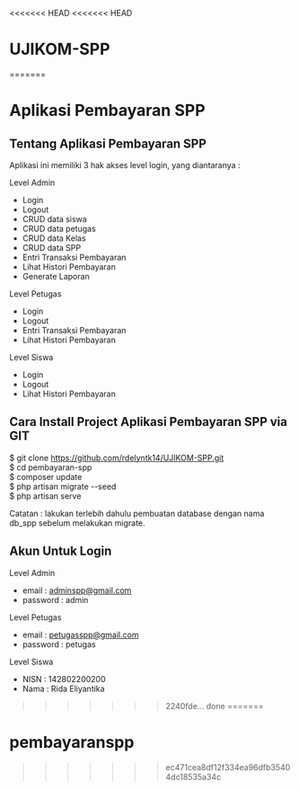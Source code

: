 <<<<<<< HEAD
<<<<<<< HEAD
# UJIKOM-SPP
=======
<p align="center">
    <h1>Aplikasi Pembayaran SPP</h1>
</p>

## Tentang Aplikasi Pembayaran SPP

Aplikasi ini memiliki 3 hak akses level login, yang diantaranya :

Level Admin
- Login
- Logout
- CRUD data siswa
- CRUD data petugas
- CRUD data Kelas
- CRUD data SPP
- Entri Transaksi Pembayaran
- Lihat Histori Pembayaran
- Generate Laporan

Level Petugas
- Login
- Logout
- Entri Transaksi Pembayaran
- Lihat Histori Pembayaran

Level Siswa
- Login
- Logout
- Lihat Histori Pembayaran

## Cara Install Project Aplikasi Pembayaran SPP via GIT

$ git clone https://github.com/rdelyntk14/UJIKOM-SPP.git <br>
$ cd pembayaran-spp <br>
$ composer update <br>
$ php artisan migrate --seed <br>
$ php artisan serve <br>

Catatan :
lakukan terlebih dahulu pembuatan database dengan nama db_spp sebelum melakukan migrate.

## Akun Untuk Login

Level Admin
- email        : adminspp@gmail.com
-  password : admin

Level Petugas
- email       : petugasspp@gmail.com
- password : petugas

Level Siswa
- NISN  : 142802200200
- Nama : Rida Eliyantika
>>>>>>> 2240fde... done
=======
# pembayaranspp
>>>>>>> ec471cea8df12f334ea96dfb35404dc18535a34c
